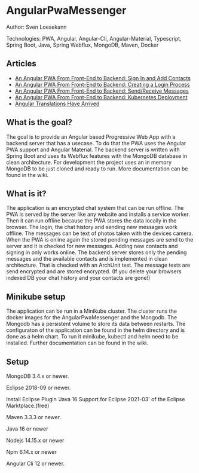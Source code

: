 # AngularPwaMessenger

Author: Sven Loesekann

Technologies: PWA, Angular, Angular-Cli, Angular-Material, Typescript, Spring Boot, Java, Spring Webflux, MongoDB, Maven, Docker

## Articles
* [An Angular PWA From Front-End to Backend: Sign In and Add Contacts](https://dzone.com/articles/an-angular-pwa-from-frontend-to-backend)
* [An Angular PWA From Front-End to Backend: Creating a Login Process](https://dzone.com/articles/draft-an-angular-pwa-from-frontend-to-backend-the)
* [An Angular PWA From Front-End to Backend: Send/Receive Messages](https://dzone.com/articles/an-angular-pwa-from-front-end-to-backend-sendrecei)
* [An Angular PWA From Front-End to Backend: Kubernetes Deployment](https://dzone.com/articles/an-angular-pwa-from-front-end-to-backend-kubernete)
* [Angular Translations Have Arrived](https://dzone.com/articles/angular-translations-have-arrived)

## What is the goal?

The goal is to provide an Angular based Progressive Web App with a backend server that has a usecase. To do that the PWA uses the Angular PWA support and Angular Material. The backend server is written with Spring Boot and uses its Webflux features with the MongoDB database in clean architecture. For development the project uses an in memory MongoDB to be just cloned and ready to run. More documentation can be found in the wiki.

## What is it?

The application is an encrypted chat system that can be run offline. The PWA is served by the server like any website and installs a service worker. Then it can run offline because the PWA stores the data locally in the browser. The login, the chat history and sending new messages work offline. The messages can be text of photos taken with the devices camera. When the PWA is online again the stored pending messages are send to the server and it is checked for new messages. Adding new contacts and signing in only works online. The backend server stores only the pending messages and the available contacts and is implemented in clean architecture. That is checked with an ArchUnit test. The message texts are send encrypted and are stored encrypted. (If you delete your browsers indexed DB your chat history and your contacts are gone!) 

## Minikube setup

The application can be run in a Minikube cluster. The cluster runs the docker images for the AngularPwaMessenger and the Mongodb. The Mongodb has a persistent volume to store its data between restarts. The configuraton of the application can be found in the helm directory and is done as a helm chart. To run it minikube, kubectl and helm need to be installed. Further documentation can be found in the wiki.

## Setup

MongoDB 3.4.x or newer.

Eclipse 2018-09 or newer.

Install Eclipse Plugin 'Java 16 Support for Eclipse 2021-03' of the Eclipse Marktplace.(free)

Maven 3.3.3 or newer.

Java 16 or newer

Nodejs 14.15.x or newer

Npm 6.14.x or newer

Angular Cli 12 or newer.

